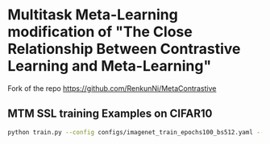 # Multitask Meta-Learning modification of "The Close Relationship Between Contrastive Learning and Meta-Learning"

Fork of the repo https://github.com/RenkunNi/MetaContrastive

## MTM SSL training Examples on CIFAR10

 ```bash
 python train.py --config configs/imagenet_train_epochs100_bs512.yaml --dist_address '127.0.0.1:1672' --n_supp 1 --n_query 1 --multiplier 2 --arch ResNet50 --seed 1234 --run_id 000001 --head contrastive --accu_iter 1 --batch_size 256 --lr 2.4 --iters 1000800 --eval_freq 100080 --save_freq 12510 --temperature 10.
 ```